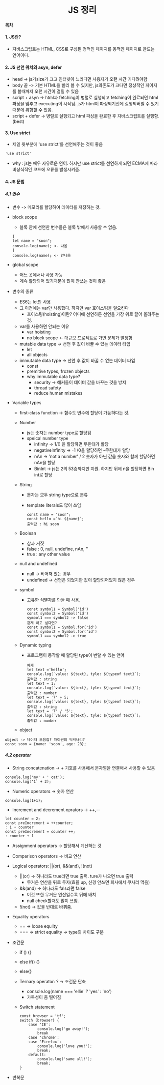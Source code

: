 <h1><center> JS 정리</h1>

#### 목차



#### 1. JS란?

- 자바스크립트는 HTML, CSS로 구성된 정적인 페이지를 동적인 페이지로 만드는 언어이다.

#### 2. JS 선언 위치와 asyn, defer

- head -> js가size가 크고 인터넷이 느리다면 사용자가 오랜 시간 기다려야함
- body 끝 -> 기본 HTML을 빨리 볼 수 있지만, js의존도가 크다면 정상적인 페이지를 볼때까지 오랜 시간이 걸릴 수 있음
- script + asyn -> html과 fetching이 병렬로 실행되고 fetching이 완료되면 html 파싱을 멈추고 executing이 시작됨. js가 html이 파싱되기전에 실행되버릴 수 있기 때문에 위험할 수 있음.
- script + defer -> 병렬로 실행되고 html 파싱을 완료한 후 자바스크립트를 실행함.(best)

#### 3. Use strict

- 제일 윗부분에 'use strict'를 선언해주는 것이 좋음

```
'use strict'
```

- why : js는 매우 자유로운 언어. 하지만 use strict를 선언하게 되면 ECMA에 따라 비상식적인 코드에 오류를 발생시켜줌.

#### 4. JS 문법

##### 4.1 변수

- 변수 -> 메모리를 할당하여 데이터를 저장하는 것.

- block scope

  - 블록 안에 선언한 변수들은 블록 밖에서 사용할 수 없음.

  ```
  {
  let name = "soon";
  console.log(name); <- 나옴
  }
  console.log(name); <- 안나옴
  ```

  

- global scope

  - 어느 곳에서나 사용 가능
  - 계속 할당되어 있기때문에 많이 안쓰는 것이 좋음

- 변수의 종류

  - ES6는 let만 사용
  - 그 이전에는 var만 사용했다. 하지만 var 호이스팅을 일으킨다
    - 호이스팅(hoisting)이란? 어디에 선언하든 선언을 가장 위로 끌어 올려주는 것.
  - var를 사용하면 안되는 이유
    - var hoisting
    - no block scope <- 대규모 프로젝트로 가면 문제가 발생함
  - mutable data type -> 선언 후 값이 바꿀 수 있는 데이터 타입
    - let
    - all objects
  - immutable data type -> 선언 후 값이 바꿀 수 없는 데이터 타입
    - const
    - premitive types, frozen objects
    - why immutable data type?
      - security -> 해커들이 데이터 값을 바꾸는 것을 방지
      - thread safety
      - reduce human mistakes

- Variable types
  - first-class function -> 함수도 변수에 할당이 가능하다는 것.

  - Number

    - js는 숫자는 number type로 할당됨
    - speical number type
      - infinity -> 1/0 을 할당하면 무한대가 할당
      - negativeInfinity -> -1 /0을 할당하면 -무한대가 할당
      - nAn -> 'not a number' / 2 숫자가 아닌 값을 숫자와 함께 할당하면 nAn을 할당
      - BinInt -> js는 2의 53승까지만 지원. 하지만 뒤에 n을 할당하면 Bin int로 할당

  - String

    - 문자는 모두 string type으로 분류

    - template literals도 많이 쓰임

      ```
      const name = "soon";
      const hello =`hi ${name}`;
      출력값 : hi soon
      ```

  - Boolean

    - 참과 거짓
    - false : 0, null, undefine, nAn, ''
    - true : any other value

  - null and undefined

    - null -> 비어저 있는 경우
    - undefined -> 선언은 되었지만 값이 할당되어있지 않은 경우

  - symbol

    - 고유한 식별자를 만들 때 사용.

      ```
      const symbol1 = Symbol('id')
      const symbol2 = Symbol('id')
      symbol1 === symbol2 -> false
      같게 하고 싶다면?
      const symbol1 = Symbol.for('id')
      const symbol2 = Symbol.for('id')
      symbol1 === symbol2 -> true
      ```

  - Dynamic typing

    - 프로그램이 동작할 때 할당된 type이 변할 수 있는 언어

      ```
      예제
      let text ='hello';
      console.log(`value: ${text}, tyle: ${typeof text}`);
      출력값 : string
      let text = 1;
      console.log(`value: ${text}, tyle: ${typeof text}`);
      출력값 : number
      let text = '7' + 5;
      console.log(`value: ${text}, tyle: ${typeof text}`);
      출력값 : string
      let text = '7' / '5';
      console.log(`value: ${text}, tyle: ${typeof text}`);
      출력값 : number
      ```

  - object

```
object -> 데이터 모음집? 파이썬의 딕셔너리?
const soon = {name: 'soon', age: 28};
```

##### 4.2 operator

- String concatenation -> + 기호를 사용해서 문자열을 연결해서 사용할 수 있음

```
console.log('my' + ' cat');
console.log('1' + 2);
```

- Numeric operators -> 숫자 연산

```
console.log(1+1);
```



- Increment and decrement oprators -> ++,-- 

```
let counter = 2;
const preIncrement = ++counter;
: 1 + counter
const preIncrement = counter ++;
: counter + 1
```

- Assignment operators -> 할당해서 계산하는 것

- Comparison operators -> 비교 연산

- Logical operators: ||(or), &&(and), !(not)

  - ||(or) -> 하나라도 true라면 true 출력. ture가 나오면 true 출력
    - 무거운 연산을 뒤로 두자(효율 up, 신경 안쓰면 회사에서 쿠사리 먹음) 
  - &&(and) -> 하나라도 fals라면 false
    - 이것 또한 무거운 연산일수록 뒤에 배치
    - null check할때도 많이 쓰임.
  - !(not) -> 값을 반대로 바꿔줌.

- Equality operators

  - == -> loose equlity
  - === => strict equality -> type의 차이도 구분

- 조건문

  - if () {}

  - else if() {}

  - else{}

  - Ternary operator: ? -> 조건문 단축

    - console.log(name === 'ellie' ? 'yes' : 'no')
    - 가독성이 좀 떨어짐

  - Switch statement

    ```
    const browser = 'tf';
    switch (browser) {
    	case 'IE':
    		console.log('go away!');
    		break
    	case 'chrome':
    	case 'Firefox':
    		console.log('love you!');
    		break;
    	default:
    		console.log('same all!');
    		break;
    }
    ```

- 반복문

